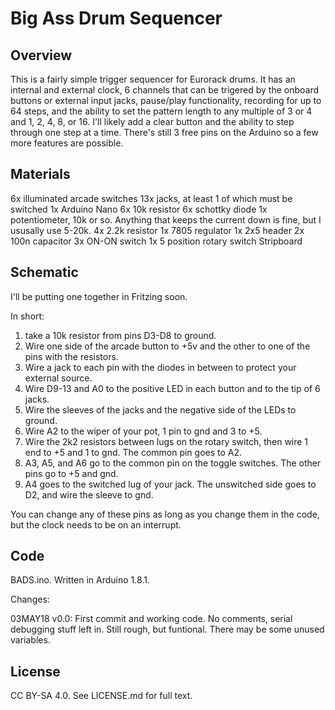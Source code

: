 # Big Ass Drum Sequencer

## Overview

This is a fairly simple trigger sequencer for Eurorack drums. It has an internal and external clock, 6 channels that can be trigered by the onboard buttons or external input jacks, pause/play functionality, recording for up to 64 steps, and the ability to set the pattern length to any multiple of 3 or 4 and 1, 2, 4, 8, or 16. I'll likely add a clear button and the ability to step through one step at a time. There's still 3 free pins on the Arduino so a few more features are possible.

## Materials

6x illuminated arcade switches
13x jacks, at least 1 of which must be switched
1x Arduino Nano
6x 10k resistor
6x schottky diode
1x potentiometer, 10k or so. Anything that keeps the current down is fine, but I ususally use 5-20k.
4x 2.2k resistor
1x 7805 regulator
1x 2x5 header
2x 100n capacitor
3x ON-ON switch
1x 5 position rotary switch
Stripboard

## Schematic
I'll be putting one together in Fritzing soon. 

In short: 
1. take a 10k resistor from pins D3-D8 to ground. 
2. Wire one side of the arcade button to +5v and the other to one of the pins with the resistors. 
3. Wire a jack to each pin with the diodes in between to protect your external source. 
4. Wire D9-13 and A0 to the positive LED in each button and to the tip of 6 jacks. 
5. Wire the sleeves of the jacks and the negative side of the LEDs to ground. 
6. Wire A2 to the wiper of your pot, 1 pin to gnd and 3 to +5. 
7. Wire the 2k2 resistors between lugs on the rotary switch, then wire 1 end to +5 and 1 to gnd. The common pin goes to A2. 
8. A3, A5, and A6 go to the common pin on the toggle switches. The other pins go to +5 and gnd. 
9. A4 goes to the switched lug of your jack. The unswitched side goes to D2, and wire the sleeve to gnd. 

You can change any of these pins as long as you change them in the code, but the clock needs to be on an interrupt.

## Code

BADS.ino. Written in Arduino 1.8.1. 

Changes:

03MAY18 v0.0: First commit and working code. No comments, serial debugging stuff left in. Still rough, but funtional. There may be some unused variables.

## License
CC BY-SA 4.0. See LICENSE.md for full text.